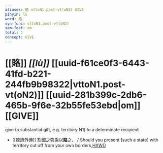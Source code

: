 ```yaml
---
aliases: 賂 vttoN1.post-vt(oN2) GIVE
pinyin: lù
word: 賂
syn-func: vttoN1.post-vt(oN2)
sem-feat: om
total: 1
concept: GIVE 
---
```

# [[賂]] *[[lù]]*  [[uuid-f61ce0f3-6443-41fd-b221-244fb9b98322|vttoN1.post-vt(oN2)]] [[uuid-281b399c-2db6-465b-9f6e-32b55fe53ebd|om]] [[GIVE]]
give (a substantial gift, e.g. territory N1) to a determinate recipient
 - [[韓詩外傳]] 割國之強乘以**賂**之， / Should you present [such a state] with territory cut off from your own borders,[HXWD](https://hxwd.org/textview.html?location=KR1c0066_tls_006-23a.8)